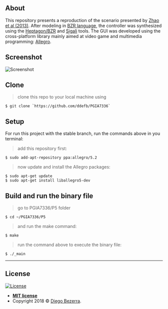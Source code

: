 ## About

This repository presents a reproduction of the scenario presented by <a href="https://www.usenix.org/conference/feedbackcomputing13/workshop-program/presentation/zhao" target="_blank">Zhao et al (2013)</a>. After modeling in <a href="http://heptagon.gforge.inria.fr/pub/heptagon-manual.pdf" target="_blank">BZR language</a>, the controller was synthesized using the <a href="http://heptagon.gforge.inria.fr/" target="_blank">Heptagon/BZR</a> and <a href="http://www.irisa.fr/vertecs/Logiciels/sigali.html" target="_blank">Sigali</a> tools. The GUI was developed using the cross-platform library mainly aimed at video game and multimedia programming: <a href="https://liballeg.org/" target="_blank">Allegro</a>.

## Screenshot

![Screenshot](https://lh5.googleusercontent.com/TNH27Vv65zma5MBSd564Q3uFfWIwBV-Uv1v9PrdHuxLA7p80RXYGdumVtUalLZO4YyVwuzGVh-y6fnMjIekY=w1358-h578)

## Clone

> clone this repo to your local machine using 

```shell
$ git clone `https://github.com/ddefb/PGIA7336`
```

## Setup

For run this project with the stable branch, run the commands above in you terminal:

> add this repository first:

```shell
$ sudo add-apt-repository ppa:allegro/5.2
```

> now update and install the Allegro packages:

```shell
$ sudo apt-get update
$ sudo apt-get install liballegro5-dev
```

## Build and run the binary file

> go to PGIA7336/P5 folder

```shell
$ cd ~/PGIA7336/P5
```

> and run the make command:

```shell
$ make
```

> run the command above to execute the binary file:

```shell 
$ ./_main
```

---

## License

[![License](http://img.shields.io/:license-mit-blue.svg?style=flat-square)](http://badges.mit-license.org)

- **[MIT license](http://opensource.org/licenses/mit-license.php)**
- Copyright 2018 © <a href="http://ddefb.me/" target="_blank">Diego Bezerra</a>.
